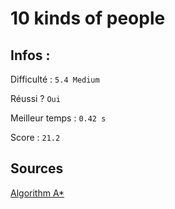 # 10 kinds of people

## Infos :

Difficulté : ```5.4 Medium```

Réussi ? ```Oui```

Meilleur temps : ```0.42 s```

Score : ```21.2```

## Sources

[Algorithm A*](https://en.wikipedia.org/wiki/A*_search_algorithm)